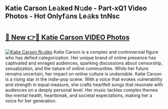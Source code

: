 ## Katie Carson Le𝚊ked N𝚞de - Part-xQ1 Video Photos - Hot Onlyf𝚊ns Le𝚊ks tnNsc

# <h2><a href="http://ac21230.deff.icu/?id=Katie+Carson">🔗 New 👉🔴 Katie Carson VIDEO Photos</a></h2>

[![Katie Carson N𝚞des](https://i.imgur.com/rIISA9y.gif)](http://ac21230.deff.icu/?id=Katie+Carson)
Katie Carson is a complex and controversial figure who has defied categorization. Her unique brand of online presence has captivated and enraged audiences, sparking discussions about censorship, sexualization, and the nature of online communities. While her future remains uncertain, her impact on online culture is undeniable. Katie Carson is a rising star in the indie-pop scene. With a voice that evokes vulnerability and strength in equal measure, she crafts heartfelt songs that resonate with audiences on a deeply personal level. Her music tackles complex themes like mental health, heartbreak, and societal expectations, making her a voice for her generation.
